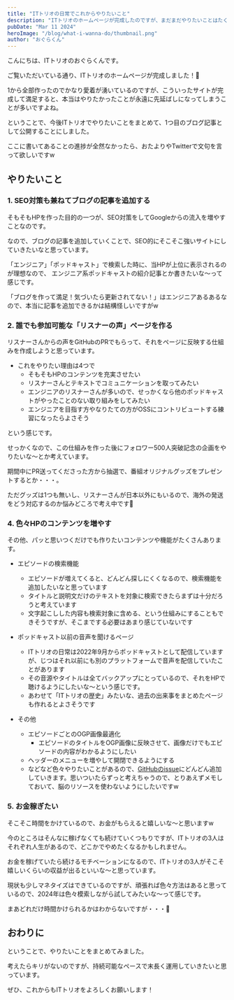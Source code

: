 ```yaml
---
title: "ITトリオの日常でこれからやりたいこと"
description: "ITトリオのホームページが完成したのですが、まだまだやりたいことはたくさんあるのでまとめました。"
pubDate: "Mar 11 2024"
heroImage: "/blog/what-i-wanna-do/thumbnail.png"
author: "おぐらくん"
---
```


こんにちは、ITトリオのおぐらくんです。

ご覧いただいている通り、ITトリオのホームページが完成しました！🎉

1から全部作ったのでかなり愛着が湧いているのですが、こういったサイトが完成して満足すると、本当はやりたかったことが永遠に先延ばしになってしまうことが多いですよね。

ということで、今後ITトリオでやりたいことをまとめて、1つ目のブログ記事として公開することにしました。

ここに書いてあることの進捗が全然なかったら、おたよりやTwitterで文句を言って欲しいですw

## やりたいこと

### 1. SEO対策も兼ねてブログの記事を追加する

そもそもHPを作った目的の一つが、SEO対策をしてGoogleからの流入を増やすことなのです。

なので、ブログの記事を追加していくことで、SEO的にそこそこ強いサイトにしていきたいなと思っています。

「エンジニア」「ポッドキャスト」で検索した時に、当HPが上位に表示されるのが理想なので、
エンジニア系ポッドキャストの紹介記事とか書きたいな〜って感じです。

「ブログを作って満足！気づいたら更新されてない！」はエンジニアあるあるなので、本当に記事を追加できるかは結構怪しいですがw

### 2. 誰でも参加可能な「リスナーの声」ページを作る

リスナーさんからの声をGitHubのPRでもらって、それをページに反映する仕組みを作成しようと思っています。

- これをやりたい理由は4つで
  - そもそもHPのコンテンツを充実させたい
  - リスナーさんとテキストでコミュニケーションを取ってみたい
  - エンジニアのリスナーさんが多いので、せっかくなら他のポッドキャストがやったことのない取り組みをしてみたい
  - エンジニアを目指す方やなりたての方がOSSにコントリビュートする練習になったらよさそう

という感じです。

せっかくなので、この仕組みを作った後にフォロワー500人突破記念の企画をやりたいな〜とか考えています。

期間中にPR送ってくださった方から抽選で、番組オリジナルグッズをプレゼントするとか・・・。

ただグッズは1つも無いし、リスナーさんが日本以外にもいるので、海外の発送をどう対応するのか悩みどころで考え中です🤔


### 4. 色々HPのコンテンツを増やす

その他、パッと思いつくだけでも作りたいコンテンツや機能がたくさんあります。

- エピソードの検索機能
  - エピソードが増えてくると、どんどん探しにくくなるので、検索機能を追加したいなと思っています
  - タイトルと説明文だけのテキストを対象に検索できたらまずは十分だろうと考えています
  - 文字起こしした内容も検索対象に含める、という仕組みにすることもできそうですが、そこまでする必要はあまり感じていないです

- ポッドキャスト以前の音声を聞けるページ
  - ITトリオの日常は2022年9月からポッドキャストとして配信していますが、じつはそれ以前にも別のプラットフォームで音声を配信していたことがあります
  - その音源やタイトルは全てバックアップにとっているので、それをHPで聴けるようにしたいな〜という感じです。
  - あわせて「ITトリオの歴史」みたいな、過去の出来事をまとめたページも作れるとよさそうです

- その他
  - エピソードごとのOGP画像最適化
    - エピソードのタイトルをOGP画像に反映させて、画像だけでもエピソードの内容がわかるようにしたい
  - ヘッダーのメニューを増やして開閉できるようにする
  - などなど色々やりたいことがあるので、[GitHubのissue](https://github.com/it-trio/it-trio-web/issues)にどんどん追加していきます。思いついたらずっと考えちゃうので、とりあえずメモしておいて、脳のリソースを使わないようにしたいですw

### 5. お金稼ぎたい

そこそこ時間をかけているので、お金がもらえると嬉しいな〜と思いますw

今のところはそんなに稼げなくても続けていくつもりですが、ITトリオの3人はそれぞれ人生があるので、どこかでやめたくなるかもしれません。

お金を稼げていたら続けるモチベーションになるので、ITトリオの3人がそこそ嬉しいくらいの収益が出るといいな〜と思っています。

現状も少しマネタイズはできているのですが、頑張れば色々方法はあると思っているので、2024年は色々模索しながら試してみたいな〜って感じです。

まあどれだけ時間かけられるかはわからないですが・・・🤔


## おわりに

ということで、やりたいことをまとめてみました。

考えたらキリがないのですが、持続可能なペースで末長く運用していきたいと思っています。

ぜひ、これからもITトリオをよろしくお願いします！


